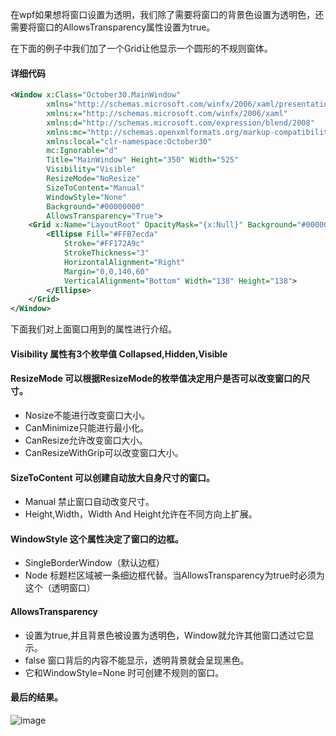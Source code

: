 在wpf如果想将窗口设置为透明，我们除了需要将窗口的背景色设置为透明色，还需要将窗口的AllowsTransparency属性设置为true。

在下面的例子中我们加了一个Grid让他显示一个圆形的不规则窗体。

#### 详细代码
```xml
<Window x:Class="October30.MainWindow"
        xmlns="http://schemas.microsoft.com/winfx/2006/xaml/presentation"
        xmlns:x="http://schemas.microsoft.com/winfx/2006/xaml"
        xmlns:d="http://schemas.microsoft.com/expression/blend/2008"
        xmlns:mc="http://schemas.openxmlformats.org/markup-compatibility/2006"
        xmlns:local="clr-namespace:October30"
        mc:Ignorable="d"
        Title="MainWindow" Height="350" Width="525"
		Visibility="Visible" 
		ResizeMode="NoResize"
		SizeToContent="Manual" 
		WindowStyle="None"
		Background="#00000000" 
		AllowsTransparency="True">
    <Grid x:Name="LayoutRoot" OpacityMask="{x:Null}" Background="#00000000">
        <Ellipse Fill="#FFB7ecda" 
            Stroke="#FF172A9c" 
            StrokeThickness="3"
            HorizontalAlignment="Right" 
            Margin="0,0,140,60" 
            VerticalAlignment="Bottom" Width="138" Height="138">
        </Ellipse>
    </Grid>
</Window>

```
下面我们对上面窗口用到的属性进行介绍。

#### Visibility 属性有3个枚举值 Collapsed,Hidden,Visible

#### ResizeMode 可以根据ResizeMode的枚举值决定用户是否可以改变窗口的尺寸。
- Nosize不能进行改变窗口大小。
- CanMinimize只能进行最小化。
- CanResize允许改变窗口大小。
- CanResizeWithGrip可以改变窗口大小。

#### SizeToContent 可以创建自动放大自身尺寸的窗口。
- Manual 禁止窗口自动改变尺寸。
- Height,Width，Width And Height允许在不同方向上扩展。

#### WindowStyle 这个属性决定了窗口的边框。
- SingleBorderWindow（默认边框）
- Node 标题栏区域被一条细边框代替。当AllowsTransparency为true时必须为这个（透明窗口）

#### AllowsTransparency 
- 设置为true,并且背景色被设置为透明色，Window就允许其他窗口透过它显示。
- false 窗口背后的内容不能显示，透明背景就会呈现黑色。
- 它和WindowStyle=None 时可创建不规则的窗口。
#### 最后的结果。
![image](http://note.youdao.com/yws/public/resource/b81d0fd1b58019bf3975416f1e50e15e/xmlnote/3086D8D75B1D435CABB858CACEC63A0A/8073)